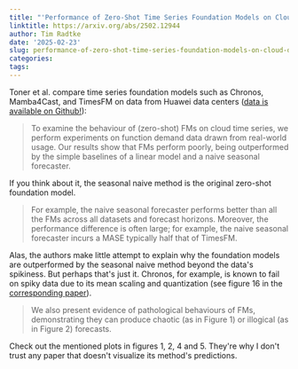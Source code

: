 ```yaml
---
title: "'Performance of Zero-Shot Time Series Foundation Models on Cloud Data'"
linktitle: https://arxiv.org/abs/2502.12944
author: Tim Radtke
date: '2025-02-23'
slug: performance-of-zero-shot-time-series-foundation-models-on-cloud-data
categories:
tags:
---
```


Toner et al. compare time series foundation models such as Chronos, Mamba4Cast, and TimesFM on data from Huawei data centers ([data is available on Github!](https://github.com/sir-lab/data-release)):

> To examine the behaviour of (zero-shot) FMs on cloud time series, we perform experiments on function demand data drawn from real-world usage. Our results show that FMs perform poorly, being outperformed by the simple baselines of a linear model and a naive seasonal forecaster.

If you think about it, the seasonal naive method is the original zero-shot foundation model.

> For example, the naive seasonal forecaster performs better than all the FMs across all datasets and forecast horizons. Moreover, the performance difference is often large; for example, the naive seasonal forecaster incurs a MASE typically half that of TimesFM.

Alas, the authors make little attempt to explain why the foundation models are outperformed by the seasonal naive method beyond the data's spikiness. But perhaps that's just it. Chronos, for example, is known to fail on spiky data due to its mean scaling and quantization (see figure 16 in the [corresponding paper](https://arxiv.org/abs/2403.07815v3)).

> We also present evidence of pathological behaviours of FMs, demonstrating they can produce chaotic (as in Figure 1) or illogical (as in Figure 2) forecasts.

Check out the mentioned plots in figures 1, 2, 4 and 5. They're why I don't trust any paper that doesn't visualize its method's predictions.
